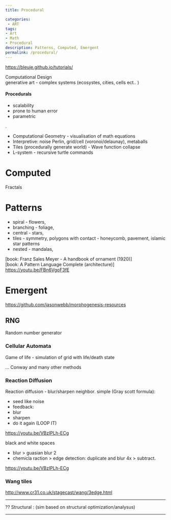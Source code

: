 ```yaml
---
title: Procedural

categories:
 - ART
tags:
- Art
- Math
- Procedural
description: Patterns, Computed, Emergent
permalink: /procedural/
---
```











https://bleuje.github.io/tutorials/

Computational Design    
generative art -  complex systems (ecosystes, cities, cells ect.. )  


#### Procedurals
- scalability
- prone to human error
- parametric

.
- Computational Geometry - visualisation of math equations
- Interpretive: noise Perlin, grid/cell (voronoi/delaunay), metaballs
- Tiles (procedurally generate world) - Wave function collapse
- L-system - recursive turtle commands



# Computed

Fractals

# Patterns



- spiral - flowers,
- branching - foliage,
- central - stars,  
- tiles - symmetry, polygons with contact - honeycomb, pavement, islamic star patterns
- nested - mandalas,


[book: Franz Sales Meyer - A handbook of ornament (1920)]  
[book: A Pattern Language Complete (architecture)]
https://youtu.be/FBn6VgoF3fE  

# Emergent

https://github.com/jasonwebb/morphogenesis-resources

##  RNG
Random number generator




### Cellular Automata
Game of life - simulation of grid with life/death state

...
Conway and many other methods

### Reaction Diffusion
Reaction diffusion - blur/sharpen neighbor.
simple (Gray scott formula):
- seed like noise
- feedback:
- blur
- sharpen
- do it again (LOOP IT)

https://youtu.be/VBzIPLh-ECg


black and white spaces
- blur > guasian blur 2
- chemicla raction > edge detection:  duplicate and blur 4x > subtract.

https://youtu.be/VBzIPLh-ECg

### Wang tiles

http://www.cr31.co.uk/stagecast/wang/3edge.html



---


?? Structural : (sim based on structural optimization/analysus)

------      

